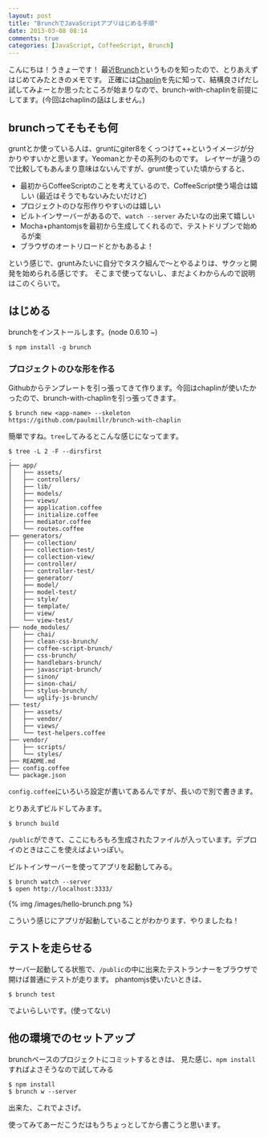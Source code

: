 ```yaml
---
layout: post
title: "BrunchでJavaScriptアプリはじめる手順"
date: 2013-03-08 08:14
comments: true
categories: [JavaScript, CoffeeScript, Brunch]
---
```


こんにちは！うきょーです！
最近[Brunch](http://brunch.io/)というものを知ったので、とりあえずはじめてみたときのメモです。
正確には[Chaplin](http://chaplinjs.org/)を先に知って、結構良さげだし試してみよーとか思ったところが始まりなので、brunch-with-chaplinを前提にしてます。(今回はchaplinの話はしません。)

## brunchってそもそも何

gruntとか使っている人は、gruntにgiter8をくっつけて++というイメージが分かりやすいかと思います。Yeomanとかその系列のものです。
レイヤーが違うので比較してもあんまり意味はないんですが、grunt使っていた頃からすると、

* 最初からCoffeeScriptのことを考えているので、CoffeeScript使う場合は嬉しい (最近はそうでもないみたいだけど)
* プロジェクトのひな形作りやすいのは嬉しい
* ビルトインサーバーがあるので、`watch --server` みたいなの出来て嬉しい
* Mocha+phantomjsを最初から生成してくれるので、テストドリブンで始めるが楽
* ブラウザのオートリロードとかもあるよ！

という感じで、gruntみたいに自分でタスク組んで〜とやるよりは、サクッと開発を始められる感じです。
そこまで使ってないし、まだよくわからんので説明はこのくらいで。

## はじめる

brunchをインストールします。(node 0.6.10 ~)

```
$ npm install -g brunch
```

### プロジェクトのひな形を作る

Githubからテンプレートを引っ張ってきて作ります。今回はchaplinが使いたかったので、brunch-with-chaplinを引っ張ってきます。

```
$ brunch new <app-name> --skeleton https://github.com/paulmillr/brunch-with-chaplin
```

簡単ですね。`tree`してみるとこんな感じになってます。

```
$ tree -L 2 -F --dirsfirst
.
├── app/
│   ├── assets/
│   ├── controllers/
│   ├── lib/
│   ├── models/
│   ├── views/
│   ├── application.coffee
│   ├── initialize.coffee
│   ├── mediator.coffee
│   └── routes.coffee
├── generators/
│   ├── collection/
│   ├── collection-test/
│   ├── collection-view/
│   ├── controller/
│   ├── controller-test/
│   ├── generator/
│   ├── model/
│   ├── model-test/
│   ├── style/
│   ├── template/
│   ├── view/
│   └── view-test/
├── node_modules/
│   ├── chai/
│   ├── clean-css-brunch/
│   ├── coffee-script-brunch/
│   ├── css-brunch/
│   ├── handlebars-brunch/
│   ├── javascript-brunch/
│   ├── sinon/
│   ├── sinon-chai/
│   ├── stylus-brunch/
│   └── uglify-js-brunch/
├── test/
│   ├── assets/
│   ├── vendor/
│   ├── views/
│   └── test-helpers.coffee
├── vendor/
│   ├── scripts/
│   └── styles/
├── README.md
├── config.coffee
└── package.json
```

`config.coffee`にいろいろ設定が書いてあるんですが、長いので別で書きます。

とりあえずビルドしてみます。

```
$ brunch build
```

`/public`ができて、ここにもろもろ生成されたファイルが入っています。デプロイのときはここを使えばよいっぽい。

ビルトインサーバーを使ってアプリを起動してみる。

```
$ brunch watch --server
$ open http://localhost:3333/
```

{% img /images/hello-brunch.png %}

こういう感じにアプリが起動していることがわかります、やりましたね！

## テストを走らせる

サーバー起動してる状態で、`/public`の中に出来たテストランナーをブラウザで開けば普通にテストが走ります。
phantomjs使いたいときは、

```
$ brunch test
```

でよいらしいです。(使ってない)

## 他の環境でのセットアップ

brunchベースのプロジェクトにコミットするときは、
見た感じ、`npm install`すればよさそうなので試してみる

```
$ npm install
$ brunch w --server
```

出来た、これでよさげ。


使ってみてあーだこうだはもうちょっとしてから書こうと思います。